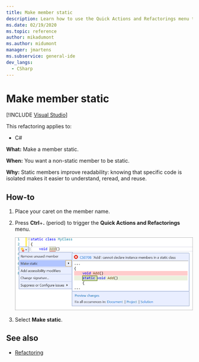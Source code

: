 ```yaml
---
title: Make member static
description: Learn how to use the Quick Actions and Refactorings menu to make a member static.
ms.date: 02/19/2020
ms.topic: reference
author: mikadumont
ms.author: midumont
manager: jmartens
ms.subservice: general-ide
dev_langs:
  - CSharp
---
```

# Make member static

 [!INCLUDE [Visual Studio](~/includes/applies-to-version/vs-windows-only.md)]

This refactoring applies to:

- C#

**What:** Make a member static.

**When:** You want a non-static member to be static.

**Why:** Static members improve readability: knowing that specific code is isolated makes it easier to understand, reread, and reuse. 

## How-to

1. Place your caret on the member name.

2. Press **Ctrl**+**.** (period) to trigger the **Quick Actions and Refactorings** menu.

   ![Make member static](media/make-member-static.png)

3. Select **Make static**.

## See also

- [Refactoring](../refactoring-in-visual-studio.md)

